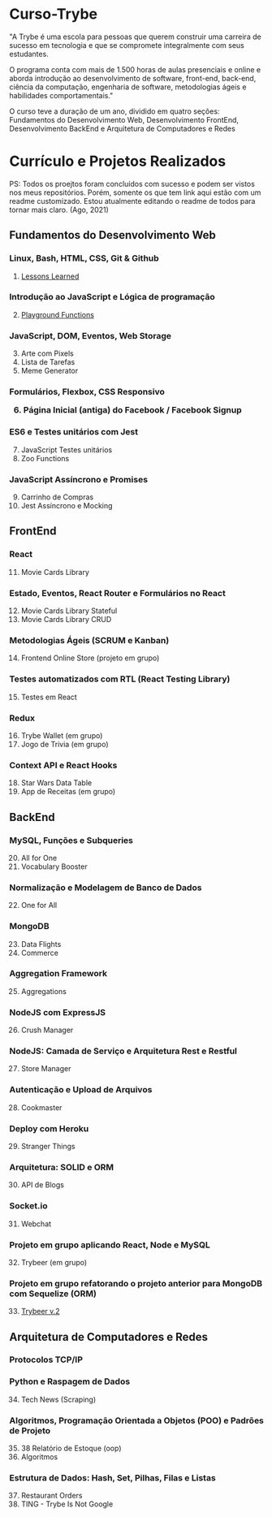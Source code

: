 # Curso-Trybe

<p>"A Trybe é uma escola para pessoas que querem construir uma carreira de sucesso em tecnologia e que se compromete integralmente com seus estudantes.</p>
<p>O programa conta com mais de 1.500 horas de aulas presenciais e online e aborda introdução ao desenvolvimento de software, front-end, back-end, ciência da computação, engenharia de software, metodologias ágeis e habilidades comportamentais."</p>
<p>O curso teve a duração de um ano, dividido em quatro seções: Fundamentos do Desenvolvimento Web, Desenvolvimento FrontEnd, Desenvolvimento BackEnd e Arquitetura de Computadores e Redes</p>

<h1>Currículo e Projetos Realizados</h1>
PS: Todos os proejtos foram concluídos com sucesso e podem ser vistos nos meus repositórios. Porém, somente os que tem link aqui estão com um readme customizado. Estou atualmente editando o readme de todos para tornar mais claro. (Ago, 2021)

<h2>Fundamentos do Desenvolvimento Web</h2>

<h3>Linux, Bash, HTML, CSS, Git & Github</h3>

01. <a href="https://github.com/ricardorosa-dev/01-Project-Lessons-Learned">Lessons Learned</a>

<h3>Introdução ao JavaScript e Lógica de programação</h3>

02. <a href="https://github.com/ricardorosa-dev/02-Project-Playground-Functions">Playground Functions</a>

<h3>JavaScript, DOM, Eventos, Web Storage</h3>

03. Arte com Pixels
04. Lista de Tarefas
05. Meme Generator

<h3>Formulários, Flexbox, CSS Responsivo

06. Página Inicial (antiga) do Facebook / Facebook Signup

<h3>ES6 e Testes unitários com Jest</h3>

07. JavaScript Testes unitários
08. Zoo Functions

<h3>JavaScript Assíncrono e Promises</h3>

09. Carrinho de Compras
10. Jest Assíncrono e Mocking

<h2>FrontEnd</h2>

<h3>React</h3>

11. Movie Cards Library

<h3>Estado, Eventos, React Router e Formulários no React</h3>

12. Movie Cards Library Stateful
13. Movie Cards Library CRUD

<h3>Metodologias Ágeis (SCRUM e Kanban)</h3>

14. Frontend Online Store (projeto em grupo)

<h3>Testes automatizados com RTL (React Testing Library)</h3>

15. Testes em React

<h3>Redux</h3>

16. Trybe Wallet (em grupo)
17. Jogo de Trivia (em grupo)

<h3>Context API e React Hooks</h3>

18. Star Wars Data Table
19. App de Receitas (em grupo)

<h2>BackEnd</h2>

<h3>MySQL, Funções e Subqueries</h3>

20. All for One
21. Vocabulary Booster

<h3> Normalização e Modelagem de Banco de Dados</h3>

22. One for All

<h3>MongoDB</h3>

23. Data Flights
24. Commerce

<h3>Aggregation Framework</h3>

25. Aggregations

<h3>NodeJS com ExpressJS</h3>

26. Crush Manager

<h3>NodeJS: Camada de Serviço e Arquitetura Rest e Restful</h3>

27. Store Manager

<h3>Autenticação e Upload de Arquivos</h3>

28. Cookmaster

<h3>Deploy com Heroku</h3>

29. Stranger Things

<h3>Arquitetura: SOLID e ORM</h3>

30. API de Blogs

<h3>Socket.io</h3>

31. Webchat

<h3>Projeto em grupo aplicando React, Node e MySQL</h3>

32. Trybeer (em grupo)

<h3>Projeto em grupo refatorando o projeto anterior para MongoDB com Sequelize (ORM)</h3>

33. <a href="https://github.com/ricardorosa-dev/33-Trybeer-v2">Trybeer v.2</a>

<h2>Arquitetura de Computadores e Redes</h2>

<h3>Protocolos TCP/IP</h3>

<h3>Python e Raspagem de Dados</h3>

34. Tech News (Scraping)

<h3> Algoritmos, Programação Orientada a Objetos (POO) e Padrões de Projeto</h3>

35. 38 Relatório de Estoque (oop)
36. Algoritmos

<h3>Estrutura de Dados: Hash, Set, Pilhas, Filas e Listas</h3>

37. Restaurant Orders
38. TING - Trybe Is Not Google
